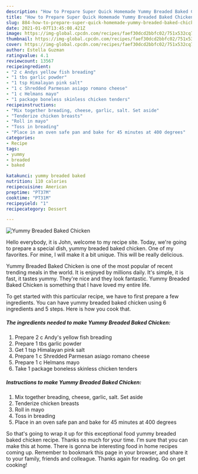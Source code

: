 ```yaml
---
description: "How to Prepare Super Quick Homemade Yummy Breaded Baked Chicken"
title: "How to Prepare Super Quick Homemade Yummy Breaded Baked Chicken"
slug: 884-how-to-prepare-super-quick-homemade-yummy-breaded-baked-chicken
date: 2021-01-07T13:45:08.421Z
image: https://img-global.cpcdn.com/recipes/faef30dcd2bbfc02/751x532cq70/yummy-breaded-baked-chicken-recipe-main-photo.jpg
thumbnail: https://img-global.cpcdn.com/recipes/faef30dcd2bbfc02/751x532cq70/yummy-breaded-baked-chicken-recipe-main-photo.jpg
cover: https://img-global.cpcdn.com/recipes/faef30dcd2bbfc02/751x532cq70/yummy-breaded-baked-chicken-recipe-main-photo.jpg
author: Estella Guzman
ratingvalue: 4.1
reviewcount: 13567
recipeingredient:
- "2 c Andys yellow fish breading"
- "1 tbs garlic powder"
- "1 tsp Himalayan pink salt"
- "1 c Shredded Parmesan asiago romano cheese"
- "1 c Helmans mayo"
- "1 package boneless skinless chicken tenders"
recipeinstructions:
- "Mix together breading, cheese, garlic, salt. Set aside"
- "Tenderize chicken breasts"
- "Roll in mayo"
- "Toss in breading"
- "Place in an oven safe pan and bake for 45 minutes at 400 degrees"
categories:
- Recipe
tags:
- yummy
- breaded
- baked

katakunci: yummy breaded baked 
nutrition: 110 calories
recipecuisine: American
preptime: "PT37M"
cooktime: "PT31M"
recipeyield: "1"
recipecategory: Dessert

---
```



![Yummy Breaded Baked Chicken](https://img-global.cpcdn.com/recipes/faef30dcd2bbfc02/751x532cq70/yummy-breaded-baked-chicken-recipe-main-photo.jpg)

Hello everybody, it is John, welcome to my recipe site. Today, we're going to prepare a special dish, yummy breaded baked chicken. One of my favorites. For mine, I will make it a bit unique. This will be really delicious.

Yummy Breaded Baked Chicken is one of the most popular of recent trending meals in the world. It is enjoyed by millions daily. It's simple, it is fast, it tastes yummy. They're nice and they look fantastic. Yummy Breaded Baked Chicken is something that I have loved my entire life.




To get started with this particular recipe, we have to first prepare a few ingredients. You can have yummy breaded baked chicken using 6 ingredients and 5 steps. Here is how you cook that.

<!--inarticleads1-->

##### The ingredients needed to make Yummy Breaded Baked Chicken:

1. Prepare 2 c Andy&#39;s yellow fish breading
1. Prepare 1 tbs garlic powder
1. Get 1 tsp Himalayan pink salt
1. Prepare 1 c Shredded Parmesan asiago romano cheese
1. Prepare 1 c Helmans mayo
1. Take 1 package boneless skinless chicken tenders




<!--inarticleads2-->

##### Instructions to make Yummy Breaded Baked Chicken:

1. Mix together breading, cheese, garlic, salt. Set aside
1. Tenderize chicken breasts
1. Roll in mayo
1. Toss in breading
1. Place in an oven safe pan and bake for 45 minutes at 400 degrees




So that's going to wrap it up for this exceptional food yummy breaded baked chicken recipe. Thanks so much for your time. I'm sure that you can make this at home. There is gonna be interesting food in home recipes coming up. Remember to bookmark this page in your browser, and share it to your family, friends and colleague. Thanks again for reading. Go on get cooking!
